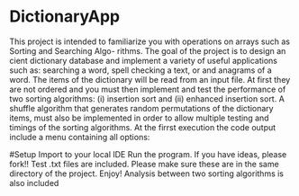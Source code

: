 # DictionaryApp
This project is intended to familiarize you with operations on arrays such as Sorting and Searching Algo-
rithms. The goal of the project is to design an cient dictionary database and implement a variety of
useful applications such as: searching a word, spell checking a text, or and anagrams of a word. The items
of the dictionary will be read from an input file. At first they are not ordered and you must then implement
and test the performance of two sorting algorithms: (i) insertion sort and (ii) enhanced insertion sort. A
shuffle algorithm that generates random permutations of the dictionary items, must also be implemented in
order to allow multiple testing and timings of the sorting algorithms. At the firrst execution the code output
include a menu containing all options:

#Setup
Import to your local IDE
Run the program. If you have ideas, please fork!!
Test .txt files are included. Please make sure these are in the same directory of the project.
Enjoy! 
Analysis between two sorting algorithms is also included
